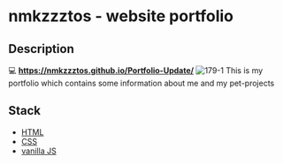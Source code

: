 # nmkzzztos - website portfolio
## Description
:computer: __https://nmkzzztos.github.io/Portfolio-Update/__
![179-1](https://user-images.githubusercontent.com/78933262/162615870-550a6707-3085-4695-89c6-8a3e51ec9d90.png)
This is my portfolio which contains some information about me and my pet-projects


## Stack
- [HTML](https://html.com/)
- [CSS](https://developer.mozilla.org/en-US/docs/Web/CSS)
- [vanilla JS](https://www.javascript.com/)
